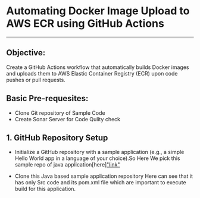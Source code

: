 # Automating Docker Image Upload to AWS ECR using GitHub Actions
 ____________________________________________________________
 ## Objective: 
   Create a GitHub Actions workflow that automatically builds Docker images and uploads them to AWS Elastic Container Registry (ECR) upon code pushes or pull requests.
 ## Basic Pre-requesites:
 * Clone Git repository of Sample Code
 * Create Sonar Server for Code Qulity check
## 1. GitHub Repository Setup
* Initialize a GitHub repository with a sample application (e.g., a simple Hello World app in a language of your choice).So Here We pick this sample repo of java application[here]["link"](https://github.com/kesav38/maven-web-application.git)
- Clone this Java based sample application repository
  Here can see that it has only Src code and its pom.xml file which are important to execute build for this application.

